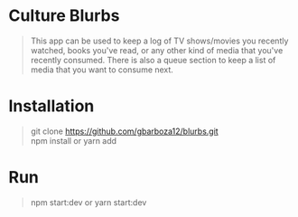 # Culture Blurbs
> This app can be used to keep a log of TV shows/movies you recently watched, 
books you've read, or any other kind of media that you've recently consumed. There is also a queue section to keep a list
of media that you want to consume next. 

# Installation
> git clone https://github.com/gbarboza12/blurbs.git <br />
> npm install or yarn add

# Run
> npm start:dev or yarn start:dev
